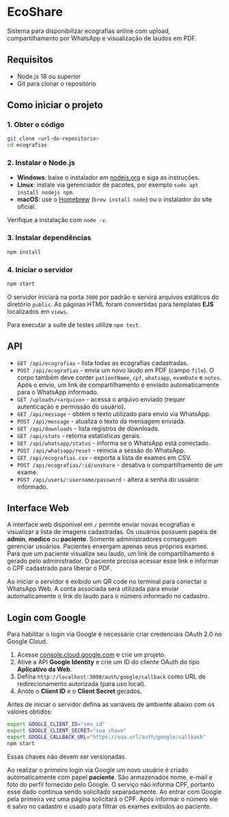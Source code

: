 # EcoShare

Sistema para disponibilizar ecografias online com upload, compartilhamento por WhatsApp e visualização de laudos em PDF.

## Requisitos

- Node.js 18 ou superior
- Git para clonar o repositório

## Como iniciar o projeto

### 1. Obter o código

```bash
git clone <url-do-repositorio>
cd ecografias
```

### 2. Instalar o Node.js

- **Windows**: baixe o instalador em [nodejs.org](https://nodejs.org/) e siga as instruções.
- **Linux**: instale via gerenciador de pacotes, por exemplo `sudo apt install nodejs npm`.
- **macOS**: use o [Homebrew](https://brew.sh/) (`brew install node`) ou o instalador do site oficial.

Verifique a instalação com `node -v`.

### 3. Instalar dependências

```bash
npm install
```

### 4. Iniciar o servidor

```bash
npm start
```

O servidor iniciará na porta `3000` por padrão e servirá arquivos estáticos do diretório `public`.
As páginas HTML foram convertidas para templates **EJS** localizados em `views`.

Para executar a suíte de testes utilize `npm test`.

## API

- `GET /api/ecografias` - lista todas as ecografias cadastradas.
- `POST /api/ecografias` - envia um novo laudo em PDF (campo `file`). O corpo também deve conter `patientName`, `cpf`, `whatsapp`, `examDate` e `notes`. Após o envio, um link de compartilhamento é enviado automaticamente para o WhatsApp informado.
- `GET /uploads/<arquivo>` - acessa o arquivo enviado (requer autenticação e permissão do usuário).
- `GET /api/message` - obtém o texto utilizado para envio via WhatsApp.
- `POST /api/message` - atualiza o texto da mensagem enviada.
- `GET /api/downloads` - lista registros de downloads.
- `GET /api/stats` - retorna estatísticas gerais.
- `GET /api/whatsapp/status` - informa se o WhatsApp está conectado.
- `POST /api/whatsapp/reset` - reinicia a sessão do WhatsApp.
- `GET /api/ecografias.csv` - exporta a lista de exames em CSV.
- `POST /api/ecografias/:id/unshare` - desativa o compartilhamento de um exame.
- `POST /api/users/:username/password` - altera a senha do usuário informado.

## Interface Web

A interface web disponível em `/` permite enviar novas ecografias e visualizar a lista de imagens cadastradas.
Os usuários possuem papéis de **admin**, **medico** ou **paciente**. Somente administradores conseguem gerenciar usuários.
Pacientes enxergam apenas seus próprios exames.
Para que um paciente visualize seu laudo, um link de compartilhamento é gerado pelo administrador. O paciente precisa acessar esse link e informar o CPF cadastrado para liberar o PDF.

Ao iniciar o servidor é exibido um QR code no terminal para conectar o WhatsApp Web. A conta associada será utilizada para enviar automaticamente o link do laudo para o número informado no cadastro.

## Login com Google

Para habilitar o login via Google é necessário criar credenciais OAuth 2.0 no Google Cloud.

1. Acesse [console.cloud.google.com](https://console.cloud.google.com/) e crie um projeto.
2. Ative a API **Google Identity** e crie um ID do cliente OAuth do tipo **Aplicativo da Web**.
3. Defina `http://localhost:3000/auth/google/callback` como URL de redirecionamento autorizada (para uso local).
4. Anote o **Client ID** e o **Client Secret** gerados.

Antes de iniciar o servidor defina as variáveis de ambiente abaixo com os valores obtidos:

```bash
export GOOGLE_CLIENT_ID="seu_id"
export GOOGLE_CLIENT_SECRET="sua_chave"
export GOOGLE_CALLBACK_URL="https://sua.url/auth/google/callback"
npm start
```

Essas chaves não devem ser versionadas.

Ao realizar o primeiro login via Google um novo usuário é criado automaticamente
com papel **paciente**. São armazenados nome, e-mail e foto do perfil fornecido
pelo Google. O serviço não informa CPF, portanto esse dado continua sendo
solicitado separadamente. Ao entrar com Google pela primeira vez uma página
solicitará o CPF. Após informar o número ele é salvo no cadastro e usado para
filtrar os exames exibidos ao paciente.
